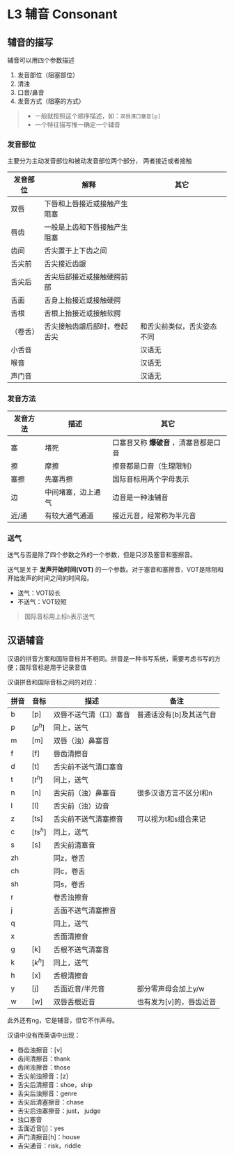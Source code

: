 # L3 辅音 Consonant

## 辅音的描写

辅音可以用四个参数描述

1. 发音部位（阻塞部位）
2. 清浊
3. 口音/鼻音
4. 发音方式（阻塞的方式）

> - 一般就按照这个顺序描述，如：`双唇清口塞音[p]`
> - 一个特征描写惟一确定一个辅音

### 发音部位

主要分为主动发音部位和被动发音部位两个部分， 两者接近或者接触

| 发音部位 | 解释                         | 其它                       |
|----------|------------------------------|----------------------------|
| 双唇     | 下唇和上唇接近或接触产生阻塞 |                            |
| 唇齿     | 一般是上齿和下唇接触产生阻塞 |                            |
| 齿间     | 舌尖置于上下齿之间           |                            |
| 舌尖前   | 舌尖接近齿龈                 |                            |
| 舌尖后   | 舌尖后部接近或接触硬腭前部   |                            |
| 舌面     | 舌身上抬接近或接触硬腭       |                            |
| 舌根     | 舌根上抬接近或接触软腭       |                            |
| （卷舌） | 舌尖接触齿龈后部时，卷起舌尖 | 和舌尖前类似，舌尖姿态不同 |
| 小舌音   |                              | 汉语无                     |
| 喉音     |                              | 汉语无                     |
| 声门音   |                              | 汉语无                     |

### 发音方法

| 发音方法 | 描述               | 其它                                   |
|----------|--------------------|----------------------------------------|
| 塞       | 堵死               | 口塞音又称 **爆破音** ，清塞音都是口音 |
| 擦       | 摩擦               | 擦音都是口音（生理限制）               |
| 塞擦     | 先塞再擦           | 国际音标用两个字母表示                 |
| 边       | 中间堵塞，边上通气 | 边音是一种浊辅音                       |
| 近/通    | 有较大通气通道     | 接近元音，经常称为半元音               |

### 送气

送气与否是除了四个参数之外的一个参数，但是只涉及塞音和塞擦音。

送气是关于 **发声开始时间(VOT)** 的一个参数。对于塞音和塞擦音，VOT是除阻和开始发声的时间之间的时间段。

- 送气：VOT较长
- 不送气：VOT较短

> 国际音标用上标`h`表示送气

## 汉语辅音

汉语的拼音方案和国际音标并不相同。拼音是一种书写系统，需要考虑书写的方便；国际音标是用于记录音值

汉语拼音和国际音标之间的对应：

| 拼音 | 音标       | 描述                   | 备注                    |
|------|------------|------------------------|-------------------------|
| b    | [p]        | 双唇不送气清（口）塞音 | 普通话没有[b]及其送气音 |
| p    | [$p^h$]    | 同上，送气             |                         |
| m    | [m]        | 双唇（浊）鼻塞音       |                         |
| f    | [f]        | 唇齿清擦音             |                         |
| d    | [t]        | 舌尖前不送气清口塞音   |                         |
| t    | [$t^h$]    | 同上，送气             |                         |
| n    | [n]        | 舌尖前（浊）鼻塞音     | 很多汉语方言不区分l和n  |
| l    | [l]        | 舌尖前（浊）边音       |                         |
| z    | [ts]       | 舌尖前不送气清塞擦音   | 可以视为t和s组合来记    |
| c    | [${ts}^h$] | 同上，送气             |                         |
| s    | [s]        | 舌尖前清塞音           |                         |
| zh   |            | 同z，卷舌              |                         |
| ch   |            | 同c，卷舌              |                         |
| sh   |            | 同s，卷舌              |                         |
| r    |            | 卷舌浊擦音             |                         |
| j    |            | 舌面不送气清塞擦音     |                         |
| q    |            | 同上，送气             |                         |
| x    |            | 舌面清擦音             |                         |
| g    | [k]        | 舌根不送气清塞音       |                         |
| k    | [$k^h$]    | 同上，送气             |                         |
| h    | [x]        | 舌根清擦音             |                         |
| y    | [j]        | 舌面近音/半元音        | 部分零声母会加上y/w     |
| w    | [w]        | 双唇舌根近音           | 也有发为[v]的，唇齿近音 |

此外还有ng，它是辅音，但它不作声母。

汉语中没有而英语中出现：

- 唇齿浊擦音：[v]
- 齿间清擦音：thank
- 齿间浊擦音：those
- 舌尖前浊擦音：[z]
- 舌尖后清擦音：shoe，ship
- 舌尖后浊擦音：genre
- 舌尖后清塞擦音：chase
- 舌尖后浊塞擦音：just， judge
- 浊口塞音
- 舌面近音[j]：yes
- 声门清擦音[h]：house
- 舌尖通音：risk，riddle